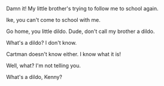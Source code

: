 Damn it! My little brother's trying to follow me to school again.

lke, you can't come to school with me.

Go home, you little dildo. Dude, don't call my brother a dildo.

What's a dildo? I don't know.

Cartman doesn't know either. I know what it is!

Well, what? I'm not telling you.

What's a dildo, Kenny?
